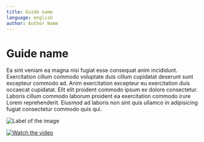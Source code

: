```yaml
---
title: Guide name
language: english
author: Author Name
---
```


# Guide name

Ea sint veniam ea magna nisi fugiat esse consequat anim incididunt. Exercitation cillum commodo voluptate duis cillum cupidatat deserunt sunt excepteur commodo ad. Anim exercitation excepteur eu exercitation duis occaecat cupidatat. Elit elit proident commodo ipsum ex dolore consectetur. Laboris cillum commodo laborum proident ea exercitation commodo irure Lorem reprehenderit. Eiusmod ad laboris non sint quis ullamco in adipisicing fugiat consectetur commodo quis qui.

![Label of the image](news-title/image1.webp)

[![Watch the video](https://i.imgur.com/vKb2F1B.png)](https://youtu.be/vt5fpE0bzSY)